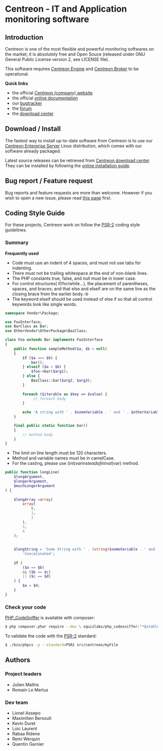 # Centreon - IT and Application monitoring software #

## Introduction ##

Centreon is one of the most flexible and powerful monitoring softwares
on the market; it is absolutely free and Open Souce (released under GNU
General Public License version 2, see LICENSE file).

This software requires [Centreon Engine](https://github.com/centreon/centreon-engine)
and [Centreon Broker](https://github.com/centreon/centreon-broker) to be
operational.

**Quick links**
* the official [Centreon (company) website](https://www.centreon.com)
* the official [online documentation](https://documentation.centreon.com)
* our [bugtracker](https://github.com/centreon/centreon/issues)
* the [forum](http://forum.centreon.com)
* the [download center](https://download.centreon.com)

## Download / Install ##

The fastest way to install up-to-date software from Centreon is to use
our [Centreon Enterprise Server](https://www.centreon.com/en/products/centreon-enterprise-server/)
Linux distribution, which comes with our software already packaged.

Latest source releases can be retrieved from [Centreon download center](https://download.centreon.com).
They can be installed by following the [online installation guide](https://documentation.centreon.com/docs/centreon/en/latest/installation/from_sources.html).

## Bug report / Feature request ##

Bug reports and feature requests are more than welcome. However if you
wish to open a new issue, please read [this page](project/issues.md)
first.


## Coding Style Guide ##

For these projects, Centreon work on follow the [PSR-2](http://www.php-fig.org/psr/psr-2/) coding style guidelines.

### Summary ### 
**Frequently used**

* Code must use an indent of 4 spaces, and must not use tabs for indenting.
* There must not be trailing whitespace at the end of non-blank lines.
* The PHP constants true, false, and null must be in lower case.
* For control structures( if/for/while…), the placement of parentheses, spaces, and braces; and that else and elseif are on the same line as the closing brace from the earlier body.-b 
* The keyword elseif should be used instead of else if so that all control keywords look like single words.

```php
namespace Vendor\Package;

use FooInterface;
use BarClass as Bar;
use OtherVendor\OtherPackage\BazClass;

class Foo extends Bar implements FooInterface
{
    public function sampleMethod($a, $b = null)
    {
        if ($a === $b) {
            bar();
        } elseif ($a > $b) {
            $foo->bar($arg1);
        } else {
            BazClass::bar($arg2, $arg3);
        }
 
        foreach ($iterable as $key => $value) {
             // foreach body
        }
 
        echo 'A string with ' . $someVariable . ' and ' . $otherVariable;
    }

    final public static function bar()
    {
        // method body
    }
}

```

* The limit on line length must be 120 characters.
* Method and variable names must be in camelCase.
* For the casting, please use (int)$var instead of intval($var) method.

```php
public function longLine(
    $longArgument,
    $longerArgument,
    $muchLongerArgument
) {
       
    $longArray =array(
        array(
            0,
            1,
            2
        ),
        3,
        4
    );
 
 
    $longString = 'Some String with ' . (string)$someVariable . ' and ' .
        'Concatinated';
 
    if (
        ($a == $b)
        && ($b == $c)
        || ($c == $d)
    ) {
        $a = $d;
    }
}
```

### Check your code ###

[PHP_CodeSniffer](https://github.com/squizlabs/PHP_CodeSniffer) is available with composer:
```bash
$ php composer.phar require --dev \ squizlabs/php_codesniffer:"*@stable"
```
To validate the code with the [PSR-2](http://www.php-fig.org/psr/psr-2/) standard:
```bash
$ ./bin/phpcs -p --standard=PSR2 src/centreon/myFile
```




## Authors ##

### Project leaders ###
* Julien Mathis
* Romain Le Merlus

### Dev team ###
* Lionel Assepo
* Maximilien Bersoult
* Kevin Duret
* Loic Laurent
* Rabaa Ridene
* Remi Werquin
* Quentin Garnier